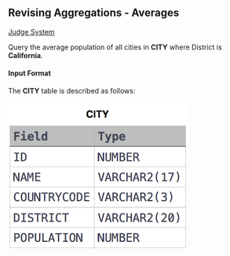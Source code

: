 ## Revising Aggregations - Averages

[Judge System](https://www.hackerrank.com/challenges/revising-aggregations-the-average-function/problem)

Query the average population of all cities in **CITY** where District is **California**.

#### Input Format

The **CITY** table is described as follows:

![](https://github.com/andy489/Database/blob/master/assets/Revising%20the%20Select%20Query%20I.jpg)
